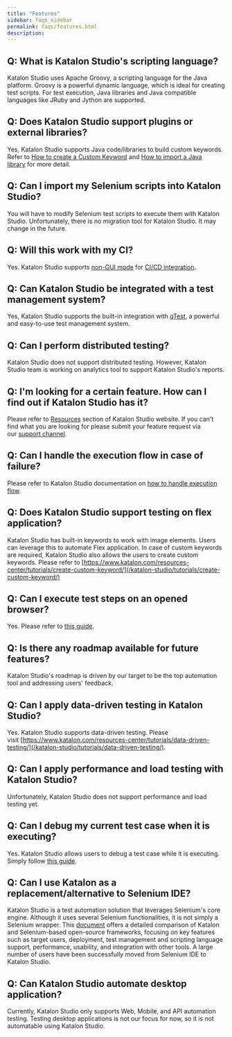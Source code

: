 ```yaml
---
title: "Features"
sidebar: faqs_sidebar
permalink: faqs/features.html
description:
---
```

Q: What is Katalon Studio's scripting language? 
------------------------------------------------

Katalon Studio uses Apache Groovy, a scripting language for the Java platform. Groovy is a powerful dynamic language, which is ideal for creating test scripts. For test execution, Java libraries and Java compatible languages like JRuby and Jython are supported.

Q: Does Katalon Studio support plugins or external libraries? 
--------------------------------------------------------------

Yes, Katalon Studio supports Java code/libraries to build custom keywords. Refer to [How to create a Custom Keyword](/katalon-studio/tutorials/create-custom-keyword/) and [How to import a Java library](/katalon-studio/tutorials/import-java-library/) for more detail.

Q: Can I import my Selenium scripts into Katalon Studio? 
---------------------------------------------------------

You will have to modify Selenium test scripts to execute them with Katalon Studio. Unfortunately, there is no migration tool for Katalon Studio. It may change in the future.

Q: Will this work with my CI?
-----------------------------

Yes. Katalon Studio supports [non-GUI mode](/display/KD/Console+Mode+Execution) for [CI/CD integration](/pages/viewpage.action?pageId=786527).

Q: Can Katalon Studio be integrated with a test management system?
------------------------------------------------------------------

Yes, Katalon Studio supports the built-in integration with [qTest](https://www.qasymphony.com/software-testing-tools/), a powerful and easy-to-use test management system.

Q: Can I perform distributed testing?
-------------------------------------

Katalon Studio does not support distributed testing. However, Katalon Studio team is working on analytics tool to support Katalon Studio's reports.

Q: I'm looking for a certain feature. How can I find out if Katalon Studio has it? 
-----------------------------------------------------------------------------------

Please refer to [Resources](/katalon-studio/tutorials/) section of Katalon Studio website. If you can't find what you are looking for please submit your feature request via our [support channel](https://forum.katalon.com/).

Q: Can I handle the execution flow in case of failure?
------------------------------------------------------

Please refer to Katalon Studio documentation on [how to handle execution flow](/display/KD/Failure+handling).

Q: Does Katalon Studio support testing on flex application?
-----------------------------------------------------------

Katalon Studio has built-in keywords to work with image elements. Users can leverage this to automate Flex application. In case of custom keywords are required, Katalon Studio also allows the users to create custom keywords. Please refer to [https://www.katalon.com/resources-center/tutorials/create-custom-keyword/](/katalon-studio/tutorials/create-custom-keyword/)

Q: Can I execute test steps on an opened browser?
-------------------------------------------------

Yes. Please refer to [this guide](/display/KD/Execute+a+Test+Case+or+a+Test+Suite#ExecuteaTestCaseoraTestSuite-ExecutefromaSelectedStep).

Q: Is there any roadmap available for future features?
------------------------------------------------------

Katalon Studio's roadmap is driven by our target to be the top automation tool and addressing users' feedback.

Q: Can I apply data-driven testing in Katalon Studio?
-----------------------------------------------------

Yes. Katalon Studio supports data-driven testing. Please visit [https://www.katalon.com/resources-center/tutorials/data-driven-testing/](/katalon-studio/tutorials/data-driven-testing/).

Q: Can I apply performance and load testing with Katalon Studio?
----------------------------------------------------------------

Unfortunately, Katalon Studio does not support performance and load testing yet.

Q: Can I debug my current test case when it is executing?
---------------------------------------------------------

Yes. Katalon Studio allows users to debug a test case while it is executing. Simply follow [this guide](/display/KD/Debug+Automation+Test).

Q: Can I use Katalon as a replacement/alternative to Selenium IDE? 
-------------------------------------------------------------------

Katalon Studio is a test automation solution that leverages Selenium's core engine. Although it uses several Selenium functionalities, it is not simply a Selenium wrapper. This [document](/katalon-studio/blog/katalon-studio-vs-selenium-based-open-source-frameworks/) offers a detailed comparison of Katalon and Selenium-based open-source frameworks, focusing on key features such as target users, deployment, test management and scripting language support, performance, usability, and integration with other tools. A large number of users have been successfully moved from Selenium IDE to Katalon Studio.

Q: Can Katalon Studio automate desktop application? 
----------------------------------------------------

Currently, Katalon Studio only supports Web, Mobile, and API automation testing. Testing desktop applications is not our focus for now, so it is not automatable using Katalon Studio.